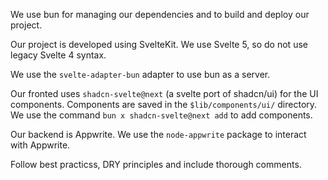 We use bun for managing our dependencies and to build and deploy our project.

Our project is developed using SvelteKit. We use Svelte 5, so do not use legacy Svelte 4 syntax.

We use the `svelte-adapter-bun` adapter to use bun as a server.

Our fronted uses `shadcn-svelte@next` (a svelte port of shadcn/ui) for the UI components. Components are saved in the `$lib/components/ui/` directory. We use the command `bun x shadcn-svelte@next add` to add components.

Our backend is Appwrite. We use the `node-appwrite` package to interact with Appwrite.

Follow best practicss, DRY principles and include thorough comments.
